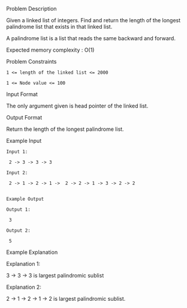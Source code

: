 Problem Description

Given a linked list of integers. Find and return the length of the longest palindrome list that exists in that linked list.

A palindrome list is a list that reads the same backward and forward.

Expected memory complexity : O(1)



Problem Constraints

    1 <= length of the linked list <= 2000
    
    1 <= Node value <= 100



Input Format

The only argument given is head pointer of the linked list.



Output Format

Return the length of the longest palindrome list.



Example Input

    Input 1:
    
     2 -> 3 -> 3 -> 3
    
    Input 2:
    
     2 -> 1 -> 2 -> 1 ->  2 -> 2 -> 1 -> 3 -> 2 -> 2
    
    
    Example Output
    
    Output 1:
    
     3
    
    Output 2:
    
     5


Example Explanation

Explanation 1:

 3 -> 3 -> 3 is largest palindromic sublist

Explanation 2:

 2 -> 1 -> 2 -> 1 -> 2 is largest palindromic sublist.
